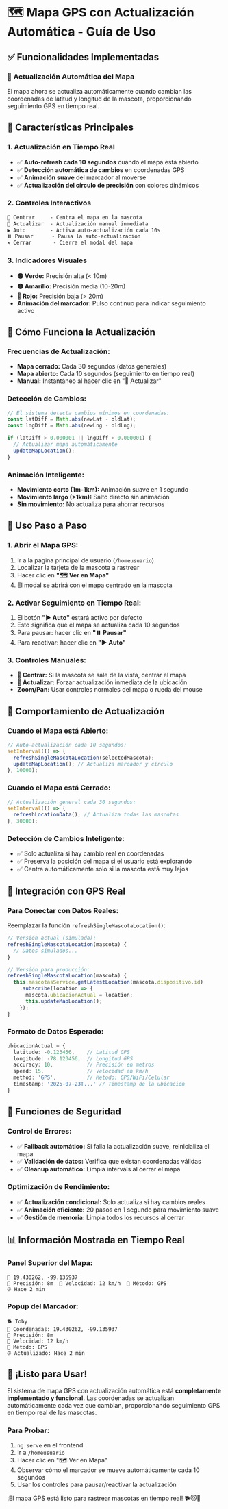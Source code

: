 # 🗺️ Mapa GPS con Actualización Automática - Guía de Uso

## ✅ **Funcionalidades Implementadas**

### 🔄 **Actualización Automática del Mapa**

El mapa ahora se actualiza automáticamente cuando cambian las coordenadas de latitud y longitud de la mascota, proporcionando seguimiento GPS en tiempo real.

## 🚀 **Características Principales**

### **1. Actualización en Tiempo Real**
- ✅ **Auto-refresh cada 10 segundos** cuando el mapa está abierto
- ✅ **Detección automática de cambios** en coordenadas GPS
- ✅ **Animación suave** del marcador al moverse
- ✅ **Actualización del círculo de precisión** con colores dinámicos

### **2. Controles Interactivos**
```html
🎯 Centrar     - Centra el mapa en la mascota
🔄 Actualizar  - Actualización manual inmediata
▶️ Auto        - Activa auto-actualización cada 10s
⏸️ Pausar      - Pausa la auto-actualización
✕ Cerrar       - Cierra el modal del mapa
```

### **3. Indicadores Visuales**
- **🟢 Verde:** Precisión alta (< 10m)
- **🟡 Amarillo:** Precisión media (10-20m)  
- **🔴 Rojo:** Precisión baja (> 20m)
- **Animación del marcador:** Pulso continuo para indicar seguimiento activo

## 🔧 **Cómo Funciona la Actualización**

### **Frecuencias de Actualización:**
- **Mapa cerrado:** Cada 30 segundos (datos generales)
- **Mapa abierto:** Cada 10 segundos (seguimiento en tiempo real)
- **Manual:** Instantáneo al hacer clic en "🔄 Actualizar"

### **Detección de Cambios:**
```typescript
// El sistema detecta cambios mínimos en coordenadas:
const latDiff = Math.abs(newLat - oldLat);
const lngDiff = Math.abs(newLng - oldLng);

if (latDiff > 0.000001 || lngDiff > 0.000001) {
  // Actualizar mapa automáticamente
  updateMapLocation();
}
```

### **Animación Inteligente:**
- **Movimiento corto (1m-1km):** Animación suave en 1 segundo
- **Movimiento largo (>1km):** Salto directo sin animación
- **Sin movimiento:** No actualiza para ahorrar recursos

## 📱 **Uso Paso a Paso**

### **1. Abrir el Mapa GPS:**
1. Ir a la página principal de usuario (`/homeusuario`)
2. Localizar la tarjeta de la mascota a rastrear
3. Hacer clic en **"🗺️ Ver en Mapa"**
4. El modal se abrirá con el mapa centrado en la mascota

### **2. Activar Seguimiento en Tiempo Real:**
1. El botón **"▶️ Auto"** estará activo por defecto
2. Esto significa que el mapa se actualiza cada 10 segundos
3. Para pausar: hacer clic en **"⏸️ Pausar"**
4. Para reactivar: hacer clic en **"▶️ Auto"**

### **3. Controles Manuales:**
- **🎯 Centrar:** Si la mascota se sale de la vista, centrar el mapa
- **🔄 Actualizar:** Forzar actualización inmediata de la ubicación
- **Zoom/Pan:** Usar controles normales del mapa o rueda del mouse

## 🔄 **Comportamiento de Actualización**

### **Cuando el Mapa está Abierto:**
```typescript
// Auto-actualización cada 10 segundos:
setInterval(() => {
  refreshSingleMascotaLocation(selectedMascota);
  updateMapLocation(); // Actualiza marcador y círculo
}, 10000);
```

### **Cuando el Mapa está Cerrado:**
```typescript
// Actualización general cada 30 segundos:
setInterval(() => {
  refreshLocationData(); // Actualiza todas las mascotas
}, 30000);
```

### **Detección de Cambios Inteligente:**
- ✅ Solo actualiza si hay cambio real en coordenadas
- ✅ Preserva la posición del mapa si el usuario está explorando
- ✅ Centra automáticamente solo si la mascota está muy lejos

## 🎯 **Integración con GPS Real**

### **Para Conectar con Datos Reales:**
Reemplazar la función `refreshSingleMascotaLocation()`:

```typescript
// Versión actual (simulada):
refreshSingleMascotaLocation(mascota) {
  // Datos simulados...
}

// Versión para producción:
refreshSingleMascotaLocation(mascota) {
  this.mascotasService.getLatestLocation(mascota.dispositivo.id)
    .subscribe(location => {
      mascota.ubicacionActual = location;
      this.updateMapLocation();
    });
}
```

### **Formato de Datos Esperado:**
```typescript
ubicacionActual = {
  latitude: -0.123456,    // Latitud GPS
  longitude: -78.123456,  // Longitud GPS  
  accuracy: 10,           // Precisión en metros
  speed: 15,              // Velocidad en km/h
  method: 'GPS',          // Método: GPS/WiFi/Celular
  timestamp: '2025-07-23T...' // Timestamp de la ubicación
}
```

## 🚨 **Funciones de Seguridad**

### **Control de Errores:**
- ✅ **Fallback automático:** Si falla la actualización suave, reinicializa el mapa
- ✅ **Validación de datos:** Verifica que existan coordenadas válidas
- ✅ **Cleanup automático:** Limpia intervals al cerrar el mapa

### **Optimización de Rendimiento:**
- ✅ **Actualización condicional:** Solo actualiza si hay cambios reales
- ✅ **Animación eficiente:** 20 pasos en 1 segundo para movimiento suave
- ✅ **Gestión de memoria:** Limpia todos los recursos al cerrar

## 📊 **Información Mostrada en Tiempo Real**

### **Panel Superior del Mapa:**
```
📍 19.430262, -99.135937
🎯 Precisión: 8m  🏃 Velocidad: 12 km/h  📶 Método: GPS
⏰ Hace 2 min
```

### **Popup del Marcador:**
```
🐕 Toby
📍 Coordenadas: 19.430262, -99.135937
🎯 Precisión: 8m
🏃 Velocidad: 12 km/h  
📶 Método: GPS
⏰ Actualizado: Hace 2 min
```

## 🎉 **¡Listo para Usar!**

El sistema de mapa GPS con actualización automática está **completamente implementado y funcional**. Las coordenadas se actualizan automáticamente cada vez que cambian, proporcionando seguimiento GPS en tiempo real de las mascotas.

### **Para Probar:**
1. `ng serve` en el frontend
2. Ir a `/homeusuario`
3. Hacer clic en "🗺️ Ver en Mapa"
4. Observar cómo el marcador se mueve automáticamente cada 10 segundos
5. Usar los controles para pausar/reactivar la actualización

¡El mapa GPS está listo para rastrear mascotas en tiempo real! 🐕🐱📍
